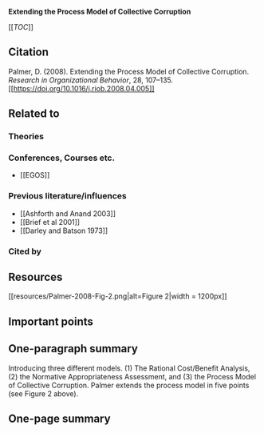 **Extending the Process Model of Collective Corruption**

[[_TOC_]]

## Citation

Palmer, D. (2008). Extending the Process Model of Collective Corruption. *Research in Organizational Behavior*, 28, 107–135. [[https://doi.org/10.1016/j.riob.2008.04.005]]

## Related to

### Theories

### Conferences, Courses etc.
* [[EGOS]]

### Previous literature/influences
* [[Ashforth and Anand 2003]]
* [[Brief et al 2001]]
* [[Darley and Batson 1973]]

### Cited by

## Resources

[[resources/Palmer-2008-Fig-2.png|alt=Figure 2|width = 1200px]]

## Important points

## One-paragraph summary

Introducing three different models. (1) The Rational Cost/Benefit Analysis, (2) the Normative Appropriateness Assessment, and (3) the Process Model of Collective Corruption. Palmer extends the process model in five points (see Figure 2 above).

## One-page summary